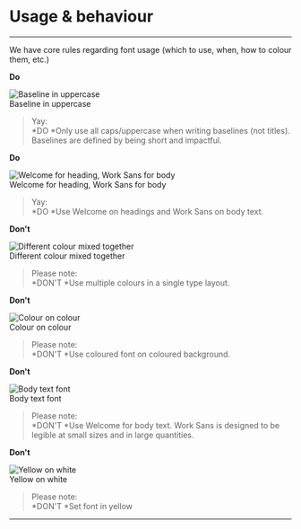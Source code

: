 
# Usage & behaviour

---

We have core rules regarding font usage (which to use, when, how to colour them, etc.)

  
**Do**  
  
![Baseline in uppercase](https://studio-assets.supernova.io/design-systems/81732/db2424b0-3c7b-4f4b-94c9-ac8b5ef66b41.png)  
Baseline in uppercase  
  
> Yay:  
> *DO
*Only use all caps/uppercase when writing baselines (not titles). Baselines are defined by being short and impactful.  
  
**Do**  
  
![Welcome for heading, Work Sans for body](https://studio-assets.supernova.io/design-systems/81732/aceeea98-741f-486b-a30d-1fd602798245.png)  
Welcome for heading, Work Sans for body  
  
> Yay:  
> *DO
*Use Welcome on headings and Work Sans on body text.  
  


  
**Don't**  
  
![Different colour mixed together](https://studio-assets.supernova.io/design-systems/81732/30cb6095-56c3-47c0-85d3-61bfe98e9502.png)  
Different colour mixed together  
  
> Please note:  
> *DON'T 
*Use multiple colours in a single type layout.  
  
**Don't**  
  
![Colour on colour](https://studio-assets.supernova.io/design-systems/81732/b97acf08-1ea4-46e8-880f-515f1aa218b9.png)  
Colour on colour  
  
> Please note:  
> *DON'T 
*Use coloured font on coloured background.  


  
**Don't**  
  
![Body text font](https://studio-assets.supernova.io/design-systems/81732/cf85d81c-cfa9-40fc-aa35-07a65a172136.png)  
Body text font  
  
> Please note:  
> *DON'T 
*Use Welcome for body text. Work Sans is designed to be legible at small sizes and in large quantities.  
  
  
**Don't**  
  
![Yellow on white](https://studio-assets.supernova.io/design-systems/81732/d8c9ea54-2402-4477-a565-a539191fdfed.png)  
Yellow on white  
  
> Please note:  
> *DON'T 
*Set font in yellow  


---
